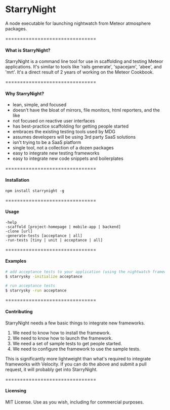 StarryNight
=======================

A node executable for launching nightwatch from Meteor atmosphere packages.  

===============================
#### What is StarryNight?  

StarryNight is a command line tool for use in scaffolding and testing Meteor applications. It's similar to tools like 'rails generate', 'spacejam', 'abee', and 'mrt'. It's a direct result of 2 years of working on the Meteor Cookbook.

===============================
#### Why StarryNight?  

- lean, simple, and focused  
- doesn't have the bloat of mirrors, file monitors, html reporters, and the like  
- not focused on reactive user interfaces  
- has best-practice scaffolding for getting people started  
- embraces the existing testing tools used by MDG  
- assumes developers will be using 3rd party SaaS solutions  
- isn't trying to be a SaaS platform  
- single tool, not a collection of a dozen packages  
- easy to integrate new testing frameworks  
- easy to integrate new code snippets and boilerplates  

===============================
#### Installation  

````
npm install starrynight -g
````

===============================
#### Usage  

````
-help
-scaffold [project-homepage | mobile-app | backend]
-clone [url]
-generate-tests [acceptance | all]
-run-tests [tiny | unit | acceptance | all]
````

===============================
#### Examples  

````sh
# add acceptance tests to your application (using the nightwatch framework)
$ starrysky -initialize acceptance

# run acceptance tests
$ starrysky -run acceptance
````

===============================
#### Contributing  

StarryNight needs a few basic things to integrate new frameworks.

1.  We need to know how to install the framework.
2.  We need to know how to launch the framework.
3.  We need a set of sample tests to get people started.
4.  We need to configure the framework to use the sample tests.

This is significantly more lightweight than what's required to integrate frameworks with Velocity.  If you can do the above and submit a pull request, it will probably get into StarryNight.  


===============================
#### Licensing

MIT License. Use as you wish, including for commercial purposes.
